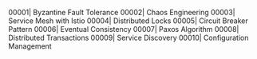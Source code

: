 00001| Byzantine Fault Tolerance
00002| Chaos Engineering
00003| Service Mesh with Istio
00004| Distributed Locks
00005| Circuit Breaker Pattern
00006| Eventual Consistency
00007| Paxos Algorithm
00008| Distributed Transactions
00009| Service Discovery
00010| Configuration Management